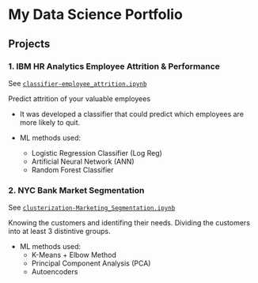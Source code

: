 # My Data Science Portfolio
## Projects

### 1. IBM HR Analytics Employee Attrition & Performance

See [`classifier-employee_attrition.ipynb`](./classifier-employee_attrition.ipynb)

Predict attrition of your valuable employees

- It was developed a classifier that could predict which employees are more likely to quit.

- ML methods used:

  - Logistic Regression Classifier (Log Reg)
  - Artificial Neural Network (ANN)
  - Random Forest Classifier

  

### 2. NYC Bank Market Segmentation

See [`clusterization-Marketing_Segmentation.ipynb`](./clusterization-Marketing_Segmentation.ipynb)

Knowing the customers and identifing their needs. Dividing the customers into at least 3 distintive groups.

- ML methods used:
  - K-Means + Elbow Method
  - Principal Component Analysis (PCA)
  - Autoencoders





